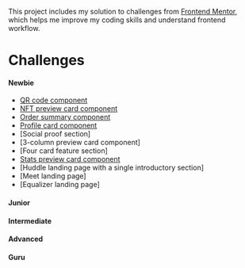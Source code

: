 This project includes my solution to challenges from [Frontend Mentor](https://www.frontendmentor.io/challenges), which helps me improve my coding skills and understand frontend workflow.

# Challenges

#### Newbie

- [QR code component](https://github.com/erinchocolate/frontend-mentor-challenge/tree/master/01%20qr-code-component)
- [NFT preview card component](https://github.com/erinchocolate/frontend-mentor-challenge/tree/master/02%20nft-preview-card-component)
- [Order summary component](https://github.com/erinchocolate/frontend-mentor-challenge/tree/master/03%20order-summary-component)
- [Profile card component](https://github.com/erinchocolate/frontend-mentor-challenge/tree/master/04%20profile-card-component)
- [Social proof section]
- [3-column preview card component]
- [Four card feature section]
- [Stats preview card component](https://github.com/erinchocolate/frontend-mentor-challenge/tree/master/06%20stats-preview-card-component)
- [Huddle landing page with a single introductory section]
- [Meet landing page]
- [Equalizer landing page]

#### Junior

#### Intermediate

#### Advanced

#### Guru


